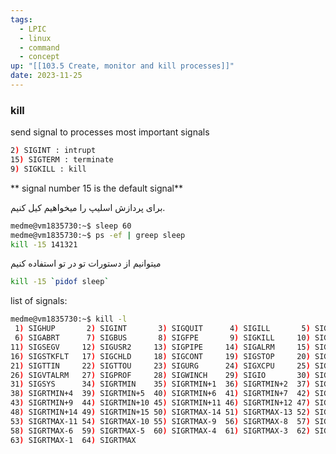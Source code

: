 ```yaml
---
tags:
  - LPIC
  - linux
  - command
  - concept
up: "[[103.5 Create, monitor and kill processes]]"
date: 2023-11-25
---
```

### kill
send signal to processes 
most important signals
```bash
2) SIGINT : intrupt
15) SIGTERM : terminate
9) SIGKILL : kill
```

** signal number 15 is the default signal**

برای  پردازش اسلیپ را میخواهیم کیل کنیم.
```bash
medme@vm1835730:~$ sleep 60
medme@vm1835730:~$ ps -ef | greep sleep
kill -15 141321
```

میتوانیم از دستورات تو در تو استفاده کنیم
```bash
kill -15 `pidof sleep`
```

list of signals:
```bash
medme@vm1835730:~$ kill -l
 1) SIGHUP       2) SIGINT       3) SIGQUIT      4) SIGILL       5) SIGTRAP
 6) SIGABRT      7) SIGBUS       8) SIGFPE       9) SIGKILL     10) SIGUSR1
11) SIGSEGV     12) SIGUSR2     13) SIGPIPE     14) SIGALRM     15) SIGTERM
16) SIGSTKFLT   17) SIGCHLD     18) SIGCONT     19) SIGSTOP     20) SIGTSTP
21) SIGTTIN     22) SIGTTOU     23) SIGURG      24) SIGXCPU     25) SIGXFSZ
26) SIGVTALRM   27) SIGPROF     28) SIGWINCH    29) SIGIO       30) SIGPWR
31) SIGSYS      34) SIGRTMIN    35) SIGRTMIN+1  36) SIGRTMIN+2  37) SIGRTMIN+3
38) SIGRTMIN+4  39) SIGRTMIN+5  40) SIGRTMIN+6  41) SIGRTMIN+7  42) SIGRTMIN+8
43) SIGRTMIN+9  44) SIGRTMIN+10 45) SIGRTMIN+11 46) SIGRTMIN+12 47) SIGRTMIN+13
48) SIGRTMIN+14 49) SIGRTMIN+15 50) SIGRTMAX-14 51) SIGRTMAX-13 52) SIGRTMAX-12
53) SIGRTMAX-11 54) SIGRTMAX-10 55) SIGRTMAX-9  56) SIGRTMAX-8  57) SIGRTMAX-7
58) SIGRTMAX-6  59) SIGRTMAX-5  60) SIGRTMAX-4  61) SIGRTMAX-3  62) SIGRTMAX-2
63) SIGRTMAX-1  64) SIGRTMAX
```